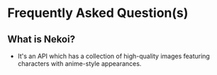 # Frequently Asked Question(s)

## What is Nekoi?

- It's an API which has a collection of high-quality images featuring characters with anime-style appearances.
